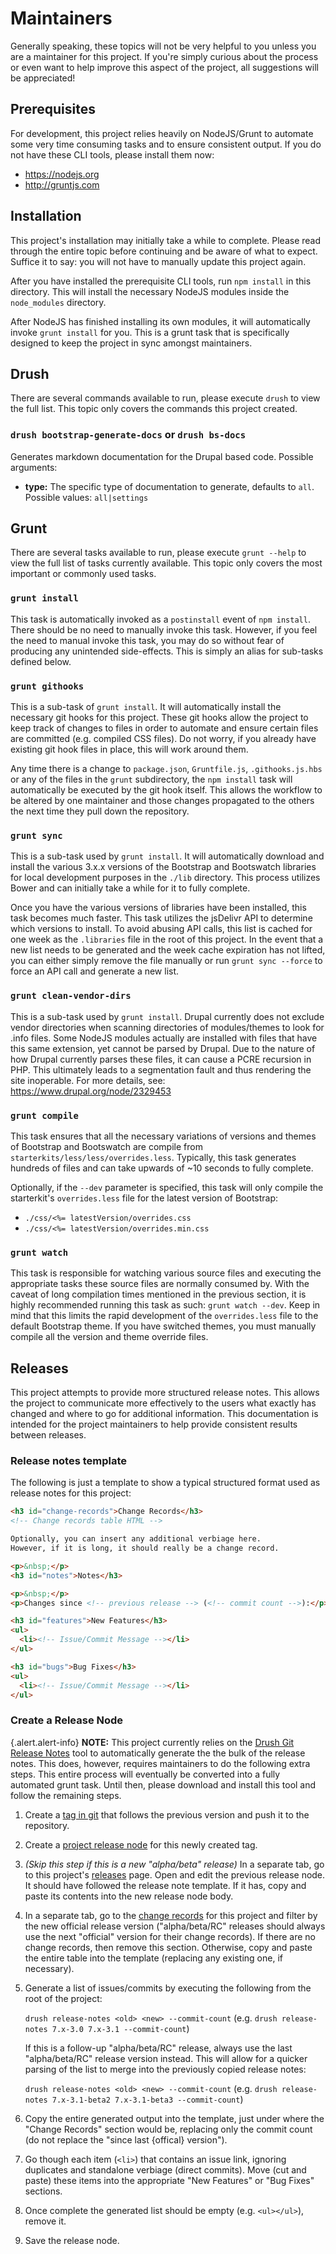<!-- @file Maintaining the Drupal Bootstrap project. -->
<!-- @defgroup -->
# Maintainers

Generally speaking, these topics will not be very helpful to you unless you are
a maintainer for this project. If you're simply curious about the process or
even want to help improve this aspect of the project, all suggestions will be
appreciated!

## Prerequisites
For development, this project relies heavily on NodeJS/Grunt to automate some
very time consuming tasks and to ensure consistent output. If you do not have
these CLI tools, please install them now:

* https://nodejs.org
* http://gruntjs.com

## Installation
This project's installation may initially take a while to complete. Please read
through the entire topic before continuing and be aware of what to expect.
Suffice it to say: you will not have to manually update this project again.

After you have installed the prerequisite CLI tools, run `npm install` in this
directory. This will install the necessary NodeJS modules inside the
`node_modules` directory.

After NodeJS has finished installing its own modules, it will automatically
invoke `grunt install` for you. This is a grunt task that is specifically
designed to keep the project in sync amongst maintainers.

## Drush
There are several commands available to run, please execute `drush` to view the
full list. This topic only covers the commands this project created.

### `drush bootstrap-generate-docs` or `drush bs-docs`
Generates markdown documentation for the Drupal based code. Possible arguments:
- **type:** The specific type of documentation to generate, defaults to `all`.
  Possible values: `all|settings`

## Grunt
There are several tasks available to run, please execute `grunt --help` to view
the full list of tasks currently available. This topic only covers the most
important or commonly used tasks.

### `grunt install`
This task is automatically invoked as a `postinstall` event of `npm install`.
There should be no need to manually invoke this task. However, if you feel the
need to manual invoke this task, you may do so without fear of producing any
unintended side-effects. This is simply an alias for sub-tasks defined below.

### `grunt githooks`
This is a sub-task of `grunt install`. It will automatically install the
necessary git hooks for this project. These git hooks allow the project to keep
track of changes to files in order to automate and ensure certain files are
committed (e.g. compiled CSS files). Do not worry, if you already have existing
git hook files in place, this will work around them.

Any time there is a change to `package.json`, `Gruntfile.js`, `.githooks.js.hbs`
or any of the files in the `grunt` subdirectory, the `npm install` task will
automatically be executed by the git hook itself. This allows the workflow to
be altered by one maintainer and those changes propagated to the others the
next time they pull down the repository.

### `grunt sync`
This is a sub-task used by `grunt install`. It will automatically
download and install the various 3.x.x versions of the Bootstrap and Bootswatch
libraries for local development purposes in the `./lib` directory. This process
utilizes Bower and can initially take a while for it to fully complete.

Once you have the various versions of libraries have been installed, this task
becomes much faster. This task utilizes the jsDelivr API to determine which
versions to install. To avoid abusing API calls, this list is cached for one
week as the `.libraries` file in the root of this project. In the event that a
new list needs to be generated and the week cache expiration has not lifted,
you can either simply remove the file manually or run `grunt sync --force` to
force an API call and generate a new list.

### `grunt clean-vendor-dirs`
This is a sub-task used by `grunt install`. Drupal currently does not exclude
vendor directories when scanning directories of modules/themes to look for
.info files. Some NodeJS modules actually are installed with files that have
this same extension, yet cannot be parsed by Drupal. Due to the nature of how
Drupal currently parses these files, it can cause a PCRE recursion in PHP. This
ultimately leads to a segmentation fault and thus rendering the site inoperable.
For more details, see: https://www.drupal.org/node/2329453

### `grunt compile`
This task ensures that all the necessary variations of versions and themes of
Bootstrap and Bootswatch are compile from
`starterkits/less/less/overrides.less`. Typically, this task generates hundreds
of files and can take upwards of \~10 seconds to fully complete.

Optionally, if the `--dev` parameter is specified, this task will only compile
the starterkit's `overrides.less` file for the latest version of Bootstrap:

* `./css/<%= latestVersion/overrides.css`
* `./css/<%= latestVersion/overrides.min.css`

### `grunt watch`
This task is responsible for watching various source files and executing the
appropriate tasks these source files are normally consumed by. With the caveat
of long compilation times mentioned in the previous section, it is highly
recommended running this task as such: `grunt watch --dev`. Keep in mind that
this limits the rapid development of the `overrides.less` file to the default
Bootstrap theme. If you have switched themes, you must manually compile all
the version and theme override files.

## Releases
This project attempts to provide more structured release notes. This allows the
project to communicate more effectively to the users what exactly has changed
and where to go for additional information. This documentation is intended for
the project maintainers to help provide consistent results between releases.

### Release notes template
The following is just a template to show a typical structured format used as
release notes for this project:

```html
<h3 id="change-records">Change Records</h3>
<!-- Change records table HTML -->

Optionally, you can insert any additional verbiage here.
However, if it is long, it should really be a change record.

<p>&nbsp;</p>
<h3 id="notes">Notes</h3>

<p>&nbsp;</p>
<p>Changes since <!-- previous release --> (<!-- commit count -->):</p>

<h3 id="features">New Features</h3>
<ul>
  <li><!-- Issue/Commit Message --></li>
</ul>

<h3 id="bugs">Bug Fixes</h3>
<ul>
  <li><!-- Issue/Commit Message --></li>
</ul>
```

### Create a Release Node

{.alert.alert-info} **NOTE:** This project currently relies on the
[Drush Git Release Notes](https://www.drupal.org/project/grn) tool to
automatically generate the the bulk of the release notes. This does, however,
requires maintainers to do the following extra steps. This entire process will
eventually be converted into a fully automated grunt task. Until then, please
download and install this tool and follow the remaining steps.

1. Create a [tag in git](https://www.drupal.org/node/1066342) that follows the
   previous version and push it to the repository.
2. Create a [project release node](https://www.drupal.org/node/1068944) for this
   newly created tag.
3. _(Skip this step if this is a new "alpha/beta" release)_ In a separate tab,
   go to this project's [releases](https://www.drupal.org/node/259843/release)
   page. Open and edit the previous release node. It should have followed the
   release note template. If it has, copy and paste its contents into the new
   release node body.
4. In a separate tab, go to the [change records](https://www.drupal.org/list-changes/bootstrap)
   for this project and filter by the new official release version
   ("alpha/beta/RC" releases should always use the next "official" version for
   their change records). If there are no change records, then remove this
   section. Otherwise, copy and paste the entire table into the template
   (replacing any existing one, if necessary).
5. Generate a list of issues/commits by executing the following from the root
   of the project:

   `drush release-notes <old> <new> --commit-count`
   (e.g. `drush release-notes 7.x-3.0 7.x-3.1 --commit-count`)

   If this is a follow-up "alpha/beta/RC" release, always use the last
   "alpha/beta/RC" release version instead. This will allow for a quicker
   parsing of the list to merge into the previously copied release notes:

   `drush release-notes <old> <new> --commit-count`
   (e.g. `drush release-notes 7.x-3.1-beta2 7.x-3.1-beta3 --commit-count`)

6. Copy the entire generated output into the template, just under where the
   "Change Records" section would be, replacing only the commit count (do not
   replace the "since last {offical} version").
7. Go though each item (`<li>`) that contains an issue link, ignoring duplicates
   and standalone verbiage (direct commits). Move (cut and paste) these items
   into the appropriate "New Features" or "Bug Fixes" sections.
8. Once complete the generated list should be empty (e.g. `<ul></ul>`), remove
   it.
9. Save the release node.
